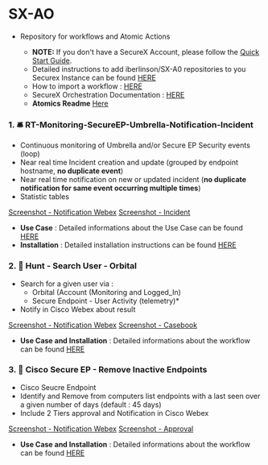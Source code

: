 # SX-AO

* Repository for workflows and Atomic Actions

  * **NOTE:** If you don't have a SecureX Account, please follow the [Quick Start Guide](https://www.cisco.com/c/en/us/td/docs/security/secure-sign-on/sso-quick-start-guide/sso-qsg-welcome.html).
  * Detailed instructions to add iberlinson/SX-A0 repositories to you Securex Instance can be found [HERE](https://github.com/iberlinson/SX-AO/blob/main/repositories.md)
  * How to import a workflow : [HERE](https://ciscosecurity.github.io/sxo-05-security-workflows/importing)
  * SecureX Orchestration Documentation : [HERE](https://ciscosecurity.github.io/sxo-05-security-workflows/)
  * **Atomics Readme** [Here](https://github.com/iberlinson/SX-AO/blob/main/Atomics_readme.md)
  
### 1. 🛎 RT-Monitoring-SecureEP-Umbrella-Notification-Incident

* Continuous monitoring of Umbrella and/or Secure EP Security events (loop)
* Near real time Incident creation and update (grouped by endpoint hostname, **no duplicate event**)
* Near real time notification on new or updated incident (**no duplicate notification for same event occurring multiple times**)
* Statistic tables

[Screenshot - Notification Webex](https://github.com/iberlinson/SX-AO/blob/main/Images/readme___RT_Webex.png)
[Screenshot - Incident](https://github.com/iberlinson/SX-AO/blob/main/Images/readme___RT_Incident.png)

* **Use Case** : Detailed informations about the Use Case can be found [HERE](https://github.com/iberlinson/SX-AO/blob/main/RT_Monitoring_USECASE.md)
* **Installation** : Detailed installation instructions can be found [HERE](https://github.com/iberlinson/SX-AO/blob/main/RT_Monitoring_INSTALL.md)

### 2. 🔦 Hunt - Search User - Orbital
 * Search for a given user via :
   * Orbital (Account (Monitoring and Logged_In)
   * Secure Endpoint - User Activity (telemetry)*
 * Notify in Cisco Webex about result

[Screenshot - Notification Webex](https://github.com/iberlinson/SX-AO/blob/main/Images/readme___Hunt_User_Webex.png)
[Screenshot - Casebook](https://github.com/iberlinson/SX-AO/blob/main/Images/readme___Hunt_User_Casebook.png)
 
 * **Use Case and Installation** : Detailed informations about the workflow can be found [HERE](https://github.com/iberlinson/SX-AO/blob/main/Hunt_User_readme.md)
 
### 3. 🧽 Cisco Secure EP - Remove Inactive Endpoints
 * Cisco Seucre Endpoint
 * Identify and Remove from computers list endpoints with a last seen over a given number of days (default : 45 days)
 * Include 2 Tiers approval and Notification in Cisco Webex
 
[Screenshot - Notification Webex](https://github.com/iberlinson/SX-AO/blob/main/Images/readme___EP_Removal_Webex.png)
[Screenshot - Approval](https://github.com/iberlinson/SX-AO/blob/main/Images/readme___EP_Removal_Approval.png)

* **Use Case and Installation** : Detailed informations about the workflow can be found [HERE](https://github.com/iberlinson/SX-AO/blob/main/SecureEP_Remove_InactiveEP_readme.md)
